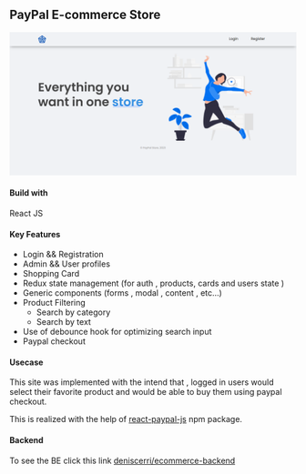 ## PayPal E-commerce Store

![image](https://github.com/endridollani/paypal-ecommerce-store/blob/main/public/guest-page.png?raw=true)

#### Build with

React JS

#### Key Features

* Login && Registration
* Admin && User profiles
* Shopping Card
* Redux state management (for auth , products, cards and users state )
* Generic components (forms , modal , content , etc...)
* Product Filtering
  * Search by category
  * Search by text
* Use of debounce hook for optimizing search input
* Paypal checkout

#### Usecase

This site was implemented with the intend that , logged in users would select their favorite product and would be able to buy them using paypal checkout.

This is realized with the help of [react-paypal-js](https://www.npmjs.com/package/@paypal/react-paypal-js) npm package.

#### Backend

To see the BE click this link [deniscerri/ecommerce-backend](https://github.com/deniscerri/ecommerce-backend)
